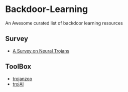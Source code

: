 # Backdoor-Learning
An Awesome curated list of backdoor learning resources

## Survey
- [A Survey on Neural Trojans](https://ieeexplore.ieee.org/document/9137011)

## ToolBox
- [trojanzoo](https://github.com/ain-soph/trojanzoo)
- [trojAI](https://pages.nist.gov/trojai/docs/about.html)
